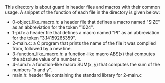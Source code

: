 This directory is about guard in header files and macros with their common
usage.
A snippet of the function of each file in the directory is given below:
  
- 0-object_like_macro.h: a header file that defines a macro named "SIZE" as an abbreviation for the token "1024".
- 1-pi.h: a header file that defines a macro named "PI" as an abbreviation for the token "3.14159265359".
- 2-main.c: a C program that prints the name of the file it was compiled from, followed by a new line.
- 3-function_like_macro.h: a function-like macro ABS(x) that computes the absolute value of a number x.
- 4-sum.h: a function-like macro SUM(x, y) that computes the sum of the	numbers "x and y".
- main.h: header file containing the standard library for 2-main.c
